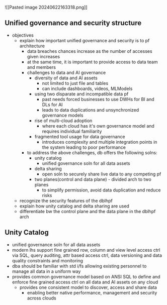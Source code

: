 ![[Pasted image 20240622163318.png]]
## Unified governance and security structure
- objectives
	- explain how important unified governance and security is to pf architecture
		- data breaches chances increase as the number of accesses given increases
		- at the same time, it is important to provide access to data team and members
		- challenges to data and AI governance
			- diversity of data and AI assets
				- not limited to just file and tables
				- can include dashboards, videos, MLModels
			- using two disparate and incompatible data pf
				- past needs forced businesses to use DWHs for BI and DLs for AI
				- leads to data duplications and unsynchronized governance models
			- rise of multi-cloud adoption
				- where each cloud has it's own governance model and requires individual familiarity
			- fragmented tool usage for data governance
				- introduces complexity and multiple integration points in the system leading to poor performance
		- to address the above challenges, db offers the following solns:
			- unity catalog
				- unified governance soln for all data assets
			- delta sharing
				- open soln to securely share live data to any competing pf
			- two planes(control and data plane) - divided arch to two planes
				- to simplify permission, avoid data duplication and reduce risks
	- recognize the security features of the dblhpf
	- explain how unity catalog and delta sharing are used
	- differentiate bw the control plane and the data plane in the dblhpf arch
## Unity Catalog
- unified governance soln for all data assets
- modern lhs support fine grained row, column and view level access ctrl via SQL, query auditing, attr based access ctrl, data versioning and data quality constraints and monitoring
- dba should be familiar with std i/fs allowing existing personnel to manage all data in a uniform way
- provides common governance model based on ANSI SQL to define and enforce fine grained access ctrl on all data and AI assets on any cloud
	- provides one consistent model to discover, access and share data 
		- enabling better native performance, management and security across clouds
